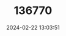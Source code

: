 ---
title: "136770"
category: "Myotis moluccarum"
draft: false
date: 2024-02-22 13:03:51
languages:
  English: ["Arafura Large-footed Bat", "Maluku Myotis"]
---